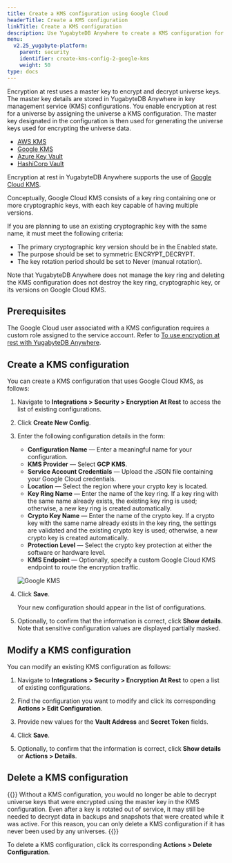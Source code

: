 ```yaml
---
title: Create a KMS configuration using Google Cloud
headerTitle: Create a KMS configuration
linkTitle: Create a KMS configuration
description: Use YugabyteDB Anywhere to create a KMS configuration for Google Cloud KMS.
menu:
  v2.25_yugabyte-platform:
    parent: security
    identifier: create-kms-config-2-google-kms
    weight: 50
type: docs
---
```


Encryption at rest uses a master key to encrypt and decrypt universe keys. The master key details are stored in YugabyteDB Anywhere in key management service (KMS) configurations. You enable encryption at rest for a universe by assigning the universe a KMS configuration. The master key designated in the configuration is then used for generating the universe keys used for encrypting the universe data.

<ul class="nav nav-tabs-alt nav-tabs-yb">
  <li >
    <a href="../aws-kms/" class="nav-link">
      <i class="fa-brands fa-aws" aria-hidden="true"></i>
      AWS KMS
    </a>
  </li>
  <li >
    <a href="../google-kms/" class="nav-link active">
      <i class="fa-brands fa-google" aria-hidden="true"></i>
      Google KMS
    </a>
  </li>

  <li >
    <a href="../azure-kms/" class="nav-link">
      <i class="icon-azure" aria-hidden="true"></i>
      Azure Key Vault
    </a>
  </li>

  <li >
    <a href="../hashicorp-kms/" class="nav-link">
      <i class="icon-postgres" aria-hidden="true"></i>
      HashiCorp Vault
    </a>
  </li>

</ul>

Encryption at rest in YugabyteDB Anywhere supports the use of [Google Cloud KMS](https://cloud.google.com/security-key-management).

Conceptually, Google Cloud KMS consists of a key ring containing one or more cryptographic keys, with each key capable of having multiple versions.

If you are planning to use an existing cryptographic key with the same name, it must meet the following criteria:

- The primary cryptographic key version should be in the Enabled state.
- The purpose should be set to symmetric ENCRYPT_DECRYPT.
- The key rotation period should be set to Never (manual rotation).

Note that YugabyteDB Anywhere does not manage the key ring and deleting the KMS configuration does not destroy the key ring, cryptographic key, or its versions on Google Cloud KMS.

## Prerequisites

The Google Cloud user associated with a KMS configuration requires a custom role assigned to the service account. Refer to [To use encryption at rest with YugabyteDB Anywhere](../../../prepare/cloud-permissions/cloud-permissions-ear/).

## Create a KMS configuration

You can create a KMS configuration that uses Google Cloud KMS, as follows:

1. Navigate to **Integrations > Security > Encryption At Rest** to access the list of existing configurations.

1. Click **Create New Config**.

1. Enter the following configuration details in the form:

    - **Configuration Name** — Enter a meaningful name for your configuration.
    - **KMS Provider** — Select **GCP KMS**.
    - **Service Account Credentials** — Upload the JSON file containing your Google Cloud credentials.
    - **Location** — Select the region where your crypto key is located.
    - **Key Ring Name** — Enter the name of the key ring. If a key ring with the same name already exists, the existing key ring is used; otherwise, a new key ring is created automatically.
    - **Crypto Key Name** — Enter the name of the crypto key. If a crypto key with the same name already exists in the key ring, the settings are validated and the existing crypto key is used; otherwise, a new crypto key is created automatically.
    - **Protection Level** — Select the crypto key protection at either the software or hardware level.
    - **KMS Endpoint** — Optionally, specify a custom Google Cloud KMS endpoint to route the encryption traffic.

    ![Google KMS](/images/yp/security/googlekms-config.png)

1. Click **Save**.

    Your new configuration should appear in the list of configurations.

1. Optionally, to confirm that the information is correct, click **Show details**. Note that sensitive configuration values are displayed partially masked.

## Modify a KMS configuration

You can modify an existing KMS configuration as follows:

1. Navigate to **Integrations > Security > Encryption At Rest** to open a list of existing configurations.

1. Find the configuration you want to modify and click its corresponding **Actions > Edit Configuration**.

1. Provide new values for the **Vault Address** and **Secret Token** fields.

1. Click **Save**.

1. Optionally, to confirm that the information is correct, click **Show details** or **Actions > Details**.

## Delete a KMS configuration

{{<note title="Note">}}
Without a KMS configuration, you would no longer be able to decrypt universe keys that were encrypted using the master key in the KMS configuration. Even after a key is rotated out of service, it may still be needed to decrypt data in backups and snapshots that were created while it was active. For this reason, you can only delete a KMS configuration if it has never been used by any universes.
{{</note>}}

To delete a KMS configuration, click its corresponding **Actions > Delete Configuration**.
